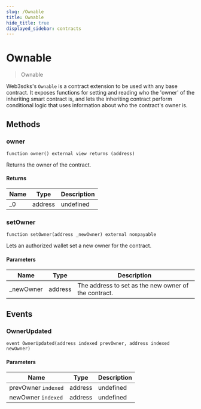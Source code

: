 ```yaml
---
slug: /Ownable
title: Ownable
hide_title: true
displayed_sidebar: contracts
---
```


# Ownable

> Ownable

Web3sdks&#39;s `Ownable` is a contract extension to be used with any base contract. It exposes functions for setting and reading who the &#39;owner&#39; of the inheriting smart contract is, and lets the inheriting contract perform conditional logic that uses information about who the contract&#39;s owner is.

## Methods

### owner

```solidity
function owner() external view returns (address)
```

Returns the owner of the contract.

#### Returns

| Name | Type    | Description |
| ---- | ------- | ----------- |
| \_0  | address | undefined   |

### setOwner

```solidity
function setOwner(address _newOwner) external nonpayable
```

Lets an authorized wallet set a new owner for the contract.

#### Parameters

| Name       | Type    | Description                                          |
| ---------- | ------- | ---------------------------------------------------- |
| \_newOwner | address | The address to set as the new owner of the contract. |

## Events

### OwnerUpdated

```solidity
event OwnerUpdated(address indexed prevOwner, address indexed newOwner)
```

#### Parameters

| Name                | Type    | Description |
| ------------------- | ------- | ----------- |
| prevOwner `indexed` | address | undefined   |
| newOwner `indexed`  | address | undefined   |
